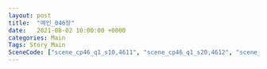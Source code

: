 ```yaml
---
layout: post
title:  "메인_046장"
date:   2021-08-02 10:00:00 +0000
categories: Main
Tags: Story Main
SceneCode: ["scene_cp46_q1_s10,4611", "scene_cp46_q1_s20,4612", "scene_cp46_q2_s10,4621", "scene_cp46_q3_s10,4631", "scene_cp46_q4_s10,4641", "scene_cp46_q4_s30,4642"]
---
```

